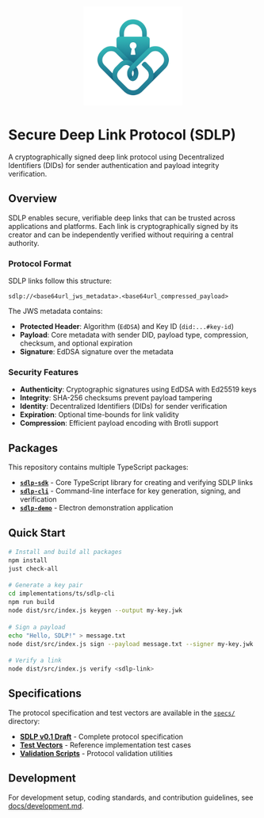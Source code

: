 <div align="center">
  <img src="assets/logo.png" alt="Project Logo" width="200"/>
</div>

# Secure Deep Link Protocol (SDLP)

A cryptographically signed deep link protocol using Decentralized Identifiers (DIDs) for sender authentication and payload integrity verification.

## Overview

SDLP enables secure, verifiable deep links that can be trusted across applications and platforms. Each link is cryptographically signed by its creator and can be independently verified without requiring a central authority.

### Protocol Format

SDLP links follow this structure:
```
sdlp://<base64url_jws_metadata>.<base64url_compressed_payload>
```

The JWS metadata contains:
- **Protected Header**: Algorithm (`EdDSA`) and Key ID (`did:...#key-id`)
- **Payload**: Core metadata with sender DID, payload type, compression, checksum, and optional expiration
- **Signature**: EdDSA signature over the metadata

### Security Features

- **Authenticity**: Cryptographic signatures using EdDSA with Ed25519 keys
- **Integrity**: SHA-256 checksums prevent payload tampering
- **Identity**: Decentralized Identifiers (DIDs) for sender verification
- **Expiration**: Optional time-bounds for link validity
- **Compression**: Efficient payload encoding with Brotli support

## Packages

This repository contains multiple TypeScript packages:

- **[`sdlp-sdk`](implementations/ts/sdlp-sdk/)** - Core TypeScript library for creating and verifying SDLP links
- **[`sdlp-cli`](implementations/ts/sdlp-cli/)** - Command-line interface for key generation, signing, and verification
- **[`sdlp-demo`](implementations/ts/sdlp-electron-demo/)** - Electron demonstration application

## Quick Start

```bash
# Install and build all packages
npm install
just check-all

# Generate a key pair
cd implementations/ts/sdlp-cli
npm run build
node dist/src/index.js keygen --output my-key.jwk

# Sign a payload
echo "Hello, SDLP!" > message.txt
node dist/src/index.js sign --payload message.txt --signer my-key.jwk

# Verify a link
node dist/src/index.js verify <sdlp-link>
```

## Specifications

The protocol specification and test vectors are available in the [`specs/`](specs/) directory:

- **[SDLP v0.1 Draft](specs/sdlp-v0.1-draft.md)** - Complete protocol specification
- **[Test Vectors](specs/mvp-test-vectors.json)** - Reference implementation test cases
- **[Validation Scripts](specs/scripts/)** - Protocol validation utilities

## Development

For development setup, coding standards, and contribution guidelines, see [docs/development.md](./docs/development.md).
